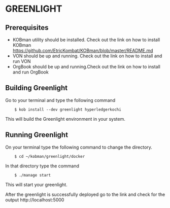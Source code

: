 # GREENLIGHT

## Prerequisites
* KOBman utility should be installed. Check out the link on how to install KOBman https://github.com/EtricKombat/KOBman/blob/master/README.md
* VON should be up and running. Check out the link on how to install and run VON
* OrgBook should be up and running.Check out the link on how to install and run OrgBook

## Building Greenlight

Go to your terminal and type the following command

        $ kob install --dev greenlight hyperledgerkochi

This will build the Greenlight environment in your system.

## Running Greenlight

On your terminal type the following command to change the directory.

        $ cd ~/kobman/greenlight/docker
        
In that directory type the command

        $ ./manage start

This will start your greenlight.

After the greenlight is successfully deployed go to the link and check for the output
 http://localhost:5000
        



